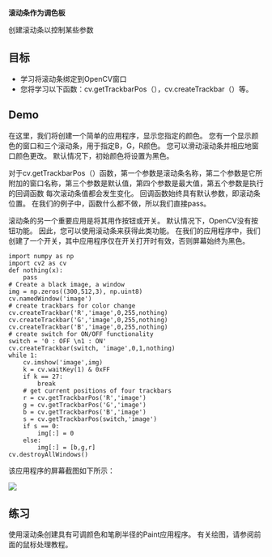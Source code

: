 **滚动条作为调色板**

创建滚动条以控制某些参数

## 目标 ##

- 学习将滚动条绑定到OpenCV窗口
- 您将学习以下函数：cv.getTrackbarPos（），cv.createTrackbar（）等。

## Demo ##

在这里，我们将创建一个简单的应用程序，显示您指定的颜色。 您有一个显示颜色的窗口和三个滚动条，用于指定B，G，R颜色。 您可以滑动滚动条并相应地窗口颜色更改。 默认情况下，初始颜色将设置为黑色。

对于cv.getTrackbarPos（）函数，第一个参数是滚动条名称，第二个参数是它所附加的窗口名称，第三个参数是默认值，第四个参数是最大值，第五个参数是执行的回调函数 每次滚动条值都会发生变化。 回调函数始终具有默认参数，即滚动条位置。 在我们的例子中，函数什么都不做，所以我们直接pass。

滚动条的另一个重要应用是将其用作按钮或开关。 默认情况下，OpenCV没有按钮功能。 因此，您可以使用滚动条来获得此类功能。 在我们的应用程序中，我们创建了一个开关，其中应用程序仅在开关打开时有效，否则屏幕始终为黑色。

	import numpy as np
	import cv2 as cv
	def nothing(x):
	    pass
	# Create a black image, a window
	img = np.zeros((300,512,3), np.uint8)
	cv.namedWindow('image')
	# create trackbars for color change
	cv.createTrackbar('R','image',0,255,nothing)
	cv.createTrackbar('G','image',0,255,nothing)
	cv.createTrackbar('B','image',0,255,nothing)
	# create switch for ON/OFF functionality
	switch = '0 : OFF \n1 : ON'
	cv.createTrackbar(switch, 'image',0,1,nothing)
	while 1:
	    cv.imshow('image',img)
	    k = cv.waitKey(1) & 0xFF
	    if k == 27:
	        break
	    # get current positions of four trackbars
	    r = cv.getTrackbarPos('R','image')
	    g = cv.getTrackbarPos('G','image')
	    b = cv.getTrackbarPos('B','image')
	    s = cv.getTrackbarPos(switch,'image')
	    if s == 0:
	        img[:] = 0
	    else:
	        img[:] = [b,g,r]
	cv.destroyAllWindows()

该应用程序的屏幕截图如下所示：

![](https://docs.opencv.org/4.1.0/trackbar_screenshot.jpg)

## 练习 ##

使用滚动条创建具有可调颜色和笔刷半径的Paint应用程序。 有关绘图，请参阅前面的鼠标处理教程。